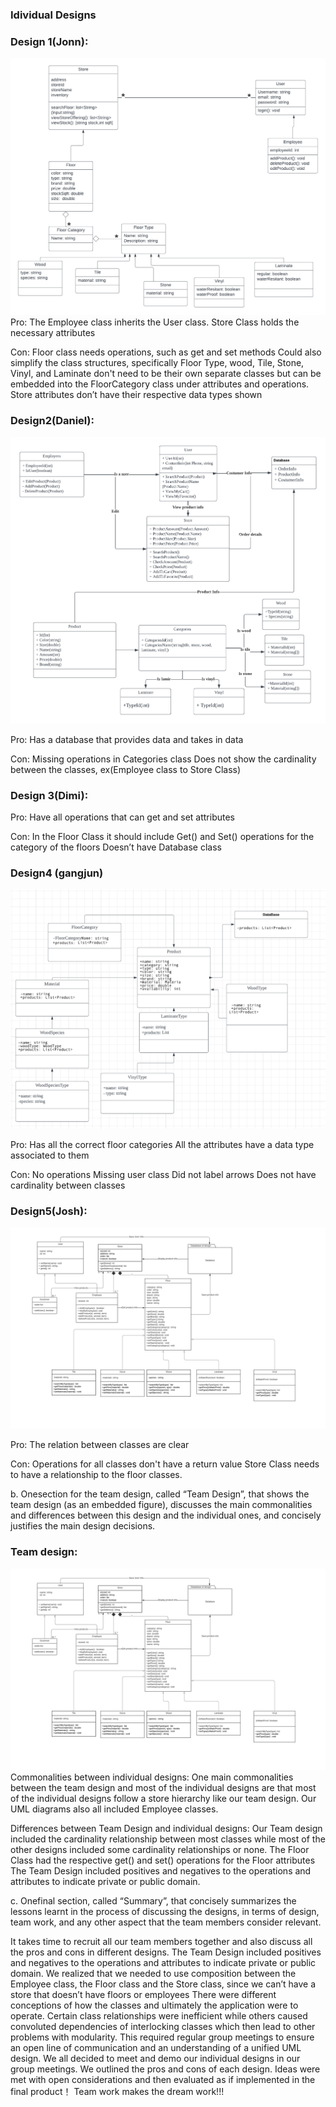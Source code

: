 ### Idividual Designs 

### Design 1(Jonn): 
![](../Resources/designJonn.png)
Pro:
The Employee class inherits the User class.
Store Class holds the necessary attributes 

Con:
Floor class needs operations, such as get and set methods
Could also simplify the class structures, specifically Floor Type, wood, Tile, Stone, Vinyl, and Laminate don't need to be their own separate classes but can be embedded into the FloorCategory class under attributes and operations.
Store attributes don’t have their respective data types shown



### Design2(Daniel):
![](../Resources/Daniel_Design.png)

Pro:
Has a database that provides data and takes in data


Con:
Missing operations in Categories class
Does not show the cardinality between the classes, ex(Employee class to Store Class)



### Design 3(Dimi):

Pro:
Have all operations that can get and set attributes


Con:
In the Floor Class it should include Get() and Set() operations for the category of the floors
Doesn’t have Database class


### Design4 (gangjun)
![](../Resources/Gangjun_Design.png)

Pro:
Has all the correct floor categories
All the attributes have a data type associated to them



Con:
No operations
Missing user class 
Did not label arrows
Does not have cardinality between classes



### Design5(Josh):
![](../Resources/design-josh.png)

Pro:
The relation between classes are clear


Con:
Operations for all classes don't have a return value
Store Class needs to have a relationship to the floor classes.


b. Onesection for the team design, called “Team Design”, that shows the team design (as an embedded figure), discusses the main commonalities and differences between this design and the individual ones, and concisely justifies the main design decisions.


### Team design:
![](../Resources/team-design.png)
Commonalities between individual designs:
One main commonalities between the team design and most of the individual designs are that most of the individual designs follow a store hierarchy like our team design. 
Our UML diagrams also all included Employee classes.

Differences between Team Design and individual designs:
Our Team design included the cardinality relationship between most classes while most of the other designs included some cardinality relationships or none.
The Floor Class had the respective get() and set() operations for the Floor attributes
The Team Design included positives and negatives to the operations and attributes to indicate private or public domain.


c. Onefinal section, called “Summary”, that concisely summarizes the lessons learnt in the process of discussing the designs, in terms of design, team work, and any other aspect that the team members consider relevant.

It takes time to recruit all our team members together and also discuss all the pros and cons in different designs.
The Team Design included positives and negatives to the operations and attributes to indicate private or public domain.
We realized that we needed to use composition between the Employee class, the Floor class and the Store class, since we can’t have a store that doesn’t have floors or employees 
There were different conceptions of how the classes and ultimately the application were to operate. Certain class relationships were inefficient while others caused convoluted dependencies of interlocking classes which then lead to other problems with modularity. This required regular group meetings to ensure an open line of communication and an understanding of a unified UML design. We all decided to meet and demo our individual designs in our group meetings. We outlined the pros and cons of each design. Ideas were met with open considerations and then evaluated as if implemented in the final product！
Team work makes the dream work!!!

